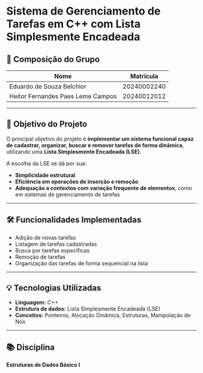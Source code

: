 # Sistema de Gerenciamento de Tarefas em C++ com Lista Simplesmente Encadeada

## 👥 Composição do Grupo

| Nome                              | Matrícula   |
| --------------------------------- | ----------- |
| Eduardo de Souza Belchior         | 20240002240 |
| Heitor Fernandes Paes Leme Campos | 20240012012 |

---

## 🎯 Objetivo do Projeto

O principal objetivo do projeto é **implementar um sistema funcional capaz de cadastrar, organizar, buscar e remover tarefas de forma dinâmica**, utilizando uma **Lista Simplesmente Encadeada (LSE)**.

A escolha da LSE se dá por sua:

* **Simplicidade estrutural**
* **Eficiência em operações de inserção e remoção**
* **Adequação a contextos com variação frequente de elementos**, como em sistemas de gerenciamento de tarefas

---

## 🛠️ Funcionalidades Implementadas

* Adição de novas tarefas
* Listagem de tarefas cadastradas
* Busca por tarefas específicas
* Remoção de tarefas
* Organização das tarefas de forma sequencial na lista

---

## 💡 Tecnologias Utilizadas

* **Linguagem:** C++
* **Estrutura de dados:** Lista Simplesmente Encadeada (LSE)
* **Conceitos:** Ponteiros, Alocação Dinâmica, Estruturas, Manipulação de Nós

---

## 📚 Disciplina

**Estruturas de Dados Básico I**
